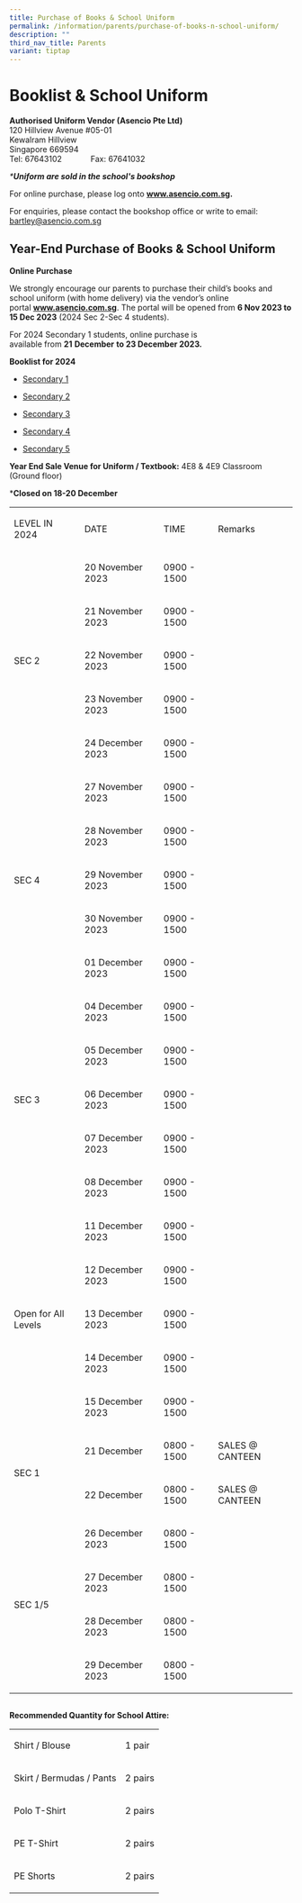 ```yaml
---
title: Purchase of Books & School Uniform
permalink: /information/parents/purchase-of-books-n-school-uniform/
description: ""
third_nav_title: Parents
variant: tiptap
---
```

<h1>Booklist &amp; School Uniform</h1><p><strong>Authorised Uniform Vendor (Asencio Pte Ltd)</strong><br>120 Hillview Avenue #05-01<br>Kewalram Hillview<br>Singapore 669594<br>Tel: 67643102&nbsp; &nbsp; &nbsp; &nbsp; &nbsp; &nbsp; &nbsp;Fax: 67641032</p><p><em>*</em><strong><em>Uniform are sold in the school's bookshop</em></strong></p><p>For online purchase, please log onto&nbsp;<strong><a href="http://www.asencio.com.sg/" rel="noopener noreferrer nofollow" target="_blank">www.asencio.com.sg</a>.</strong></p><p>For enquiries, please contact the bookshop office or write to email: <a href="mailto:bartley@asencio.com.sg" rel="noopener noreferrer nofollow" target="_blank">bartley@asencio.com.sg</a></p><p></p><h2>Year-End Purchase of Books &amp; School Uniform&nbsp;</h2><p><strong>Online Purchase</strong></p><p>We strongly encourage our parents to purchase their child’s books and school uniform (with home delivery) via the vendor’s online portal&nbsp;<strong><a href="http://www.asencio.com.sg/" rel="noopener noreferrer nofollow" target="_blank">www.asencio.com.s<u>g</u></a></strong>.&nbsp;The portal will be opened from&nbsp;<strong>6 Nov 2023 to 15 Dec 2023</strong>&nbsp;(2024 Sec 2-Sec 4 students).</p><p>For 2024 Secondary 1 students, online purchase is available&nbsp;from&nbsp;<strong>21</strong>&nbsp;<strong>December</strong>&nbsp;<strong>to&nbsp;23 December 2023.</strong></p><p><strong>Booklist for 2024</strong></p><ul data-tight="true" class="tight"><li><p><a href="/files/bartley%20secondary%20school%20booklist%202024_s1.pdf" rel="noopener noreferrer nofollow" target="_blank">Secondary 1</a></p></li><li><p><a href="/files/bartley%20secondary%20school%20booklist%202024_s2.pdf" rel="noopener noreferrer nofollow" target="_blank">Secondary 2</a></p></li><li><p><a href="/files/bartley%20secondary%20school%20booklist%202024_s3.pdf" rel="noopener noreferrer nofollow" target="_blank">Secondary 3</a></p></li><li><p><a href="/files/bartley%20secondary%20school%20booklist%202024_s4.pdf" rel="noopener noreferrer nofollow" target="_blank">Secondary 4</a></p></li><li><p><a href="/files/bartley%20secondary%20school%20booklist%202024_s5.pdf" rel="noopener noreferrer nofollow" target="_blank">Secondary 5</a></p></li></ul><p><strong>Year End Sale Venue for Uniform / Textbook:</strong>&nbsp;4E8 &amp; 4E9 Classroom (Ground floor)</p><p>*<strong>Closed on 18-20 December</strong></p><table><tbody><tr><td rowspan="1" colspan="1"><p>LEVEL IN 2024</p></td><td rowspan="1" colspan="1"><p>DATE</p></td><td rowspan="1" colspan="1"><p>TIME</p></td><td rowspan="1" colspan="1"><p>Remarks</p></td></tr><tr><td rowspan="5" colspan="1"><p>SEC 2</p></td><td rowspan="1" colspan="1"><p>20 November 2023</p></td><td rowspan="1" colspan="1"><p>0900 - 1500</p></td><td rowspan="1" colspan="1"><p></p></td></tr><tr><td rowspan="1" colspan="1"><p>21 November 2023</p></td><td rowspan="1" colspan="1"><p>0900 - 1500</p></td><td rowspan="1" colspan="1"><p></p></td></tr><tr><td rowspan="1" colspan="1"><p>22 November 2023</p></td><td rowspan="1" colspan="1"><p>0900 - 1500</p></td><td rowspan="1" colspan="1"><p></p></td></tr><tr><td rowspan="1" colspan="1"><p>23 November 2023</p></td><td rowspan="1" colspan="1"><p>0900 - 1500</p></td><td rowspan="1" colspan="1"><p></p></td></tr><tr><td rowspan="1" colspan="1"><p>24 December 2023</p></td><td rowspan="1" colspan="1"><p>0900 - 1500</p></td><td rowspan="1" colspan="1"><p>&nbsp;</p></td></tr><tr><td rowspan="5" colspan="1"><p>SEC 4</p></td><td rowspan="1" colspan="1"><p>27 November 2023</p></td><td rowspan="1" colspan="1"><p>0900 - 1500</p></td><td rowspan="1" colspan="1"><p></p></td></tr><tr><td rowspan="1" colspan="1"><p>28 November 2023</p></td><td rowspan="1" colspan="1"><p>0900 - 1500</p></td><td rowspan="1" colspan="1"><p></p></td></tr><tr><td rowspan="1" colspan="1"><p>29 November 2023</p></td><td rowspan="1" colspan="1"><p>0900 - 1500</p></td><td rowspan="1" colspan="1"><p></p></td></tr><tr><td rowspan="1" colspan="1"><p>30 November 2023</p></td><td rowspan="1" colspan="1"><p>0900 - 1500</p></td><td rowspan="1" colspan="1"><p></p></td></tr><tr><td rowspan="1" colspan="1"><p>01 December 2023</p></td><td rowspan="1" colspan="1"><p>0900 - 1500</p></td><td rowspan="1" colspan="1"><p></p></td></tr><tr><td rowspan="5" colspan="1"><p>SEC 3</p></td><td rowspan="1" colspan="1"><p>04 December 2023</p></td><td rowspan="1" colspan="1"><p>0900 - 1500</p></td><td rowspan="1" colspan="1"><p></p></td></tr><tr><td rowspan="1" colspan="1"><p>05 December 2023</p></td><td rowspan="1" colspan="1"><p>0900 - 1500</p></td><td rowspan="1" colspan="1"><p></p></td></tr><tr><td rowspan="1" colspan="1"><p>06 December 2023</p></td><td rowspan="1" colspan="1"><p>0900 - 1500</p></td><td rowspan="1" colspan="1"><p></p></td></tr><tr><td rowspan="1" colspan="1"><p>07 December 2023</p></td><td rowspan="1" colspan="1"><p>0900 - 1500</p></td><td rowspan="1" colspan="1"><p></p></td></tr><tr><td rowspan="1" colspan="1"><p>08 December 2023</p></td><td rowspan="1" colspan="1"><p>0900 - 1500</p></td><td rowspan="1" colspan="1"><p></p></td></tr><tr><td rowspan="5" colspan="1"><p>Open for All Levels</p></td><td rowspan="1" colspan="1"><p>11 December 2023</p></td><td rowspan="1" colspan="1"><p>0900 - 1500</p></td><td rowspan="1" colspan="1"><p></p></td></tr><tr><td rowspan="1" colspan="1"><p>12 December 2023</p></td><td rowspan="1" colspan="1"><p>0900 - 1500</p></td><td rowspan="1" colspan="1"><p></p></td></tr><tr><td rowspan="1" colspan="1"><p>13 December 2023</p></td><td rowspan="1" colspan="1"><p>0900 - 1500</p></td><td rowspan="1" colspan="1"><p></p></td></tr><tr><td rowspan="1" colspan="1"><p>14 December 2023</p></td><td rowspan="1" colspan="1"><p>0900 - 1500</p></td><td rowspan="1" colspan="1"><p></p></td></tr><tr><td rowspan="1" colspan="1"><p>15 December 2023</p></td><td rowspan="1" colspan="1"><p>0900 - 1500</p></td><td rowspan="1" colspan="1"><p></p></td></tr><tr><td rowspan="2" colspan="1"><p>SEC 1</p></td><td rowspan="1" colspan="1"><p>21 December</p></td><td rowspan="1" colspan="1"><p>0800 - 1500</p></td><td rowspan="1" colspan="1"><p>SALES @ CANTEEN</p></td></tr><tr><td rowspan="1" colspan="1"><p>22 December</p></td><td rowspan="1" colspan="1"><p>0800 - 1500</p></td><td rowspan="1" colspan="1"><p>SALES @ CANTEEN</p></td></tr><tr><td rowspan="4" colspan="1"><p>SEC 1/5</p></td><td rowspan="1" colspan="1"><p>26 December 2023</p></td><td rowspan="1" colspan="1"><p>0800 - 1500</p></td><td rowspan="1" colspan="1"><p></p></td></tr><tr><td rowspan="1" colspan="1"><p>27 December 2023</p></td><td rowspan="1" colspan="1"><p>0800 - 1500</p></td><td rowspan="1" colspan="1"><p></p></td></tr><tr><td rowspan="1" colspan="1"><p>28 December 2023</p></td><td rowspan="1" colspan="1"><p>0800 - 1500</p></td><td rowspan="1" colspan="1"><p></p></td></tr><tr><td rowspan="1" colspan="1"><p>29 December 2023</p></td><td rowspan="1" colspan="1"><p>0800 - 1500</p></td><td rowspan="1" colspan="1"><p></p></td></tr></tbody></table><pre><code></code></pre><p><strong>Recommended Quantity for School Attire:</strong></p><table><tbody><tr><td rowspan="1" colspan="1"><p>Shirt / Blouse</p></td><td rowspan="1" colspan="1"><p>1 pair</p></td></tr><tr><td rowspan="1" colspan="1"><p>Skirt / Bermudas / Pants</p></td><td rowspan="1" colspan="1"><p>2 pairs</p></td></tr><tr><td rowspan="1" colspan="1"><p>Polo T-Shirt</p></td><td rowspan="1" colspan="1"><p>2 pairs</p></td></tr><tr><td rowspan="1" colspan="1"><p>PE T-Shirt</p></td><td rowspan="1" colspan="1"><p>2 pairs</p></td></tr><tr><td rowspan="1" colspan="1"><p>PE Shorts</p></td><td rowspan="1" colspan="1"><p>2 pairs</p></td></tr></tbody></table><p></p>